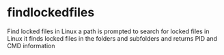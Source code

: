 # findlockedfiles
Find locked files in Linux
a path is prompted to search for locked files in Linux
it finds locked files in the folders and subfolders and returns PID and CMD information
